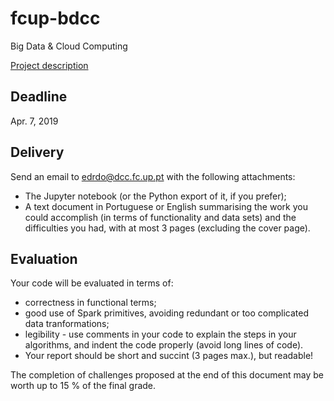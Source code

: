 # fcup-bdcc
Big Data &amp; Cloud Computing 

[Project description](https://www.dcc.fc.up.pt/~edrdo/aulas/bdcc/projects/01/)

## Deadline
Apr. 7, 2019

## Delivery
Send an email to edrdo@dcc.fc.up.pt with the following attachments:
- The Jupyter notebook (or the Python export of it, if you prefer);
- A text document in Portuguese or English summarising the work you could accomplish (in terms of functionality and data sets) and the difficulties you had, with at most 3 pages (excluding the cover page).

## Evaluation
Your code will be evaluated in terms of:

 - correctness in functional terms;
 - good use of Spark primitives, avoiding redundant or too complicated data tranformations;
 - legibility - use comments in your code to explain the steps in your algorithms, and indent the code properly (avoid long lines of code).
 - Your report should be short and succint (3 pages max.), but readable!

The completion of challenges proposed at the end of this document may be worth up to 15 % of the final grade.